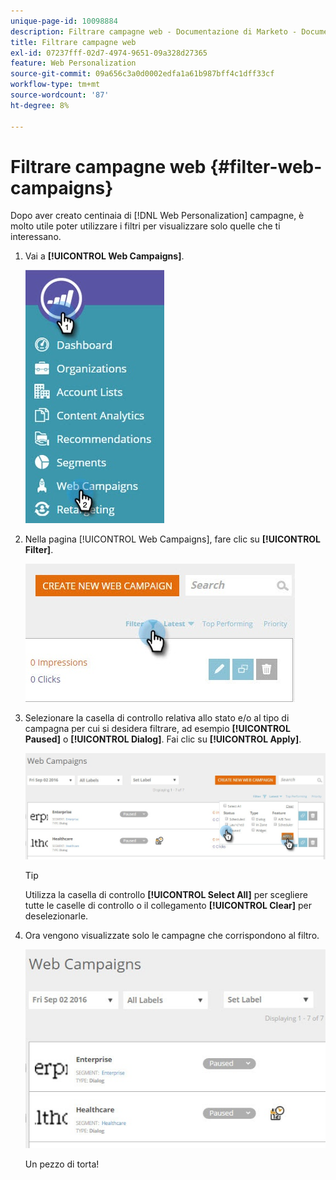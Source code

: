 ```yaml
---
unique-page-id: 10098884
description: Filtrare campagne web - Documentazione di Marketo - Documentazione del prodotto
title: Filtrare campagne web
exl-id: 07237fff-02d7-4974-9651-09a328d27365
feature: Web Personalization
source-git-commit: 09a656c3a0d0002edfa1a61b987bff4c1dff33cf
workflow-type: tm+mt
source-wordcount: '87'
ht-degree: 8%

---
```


# Filtrare campagne web {#filter-web-campaigns}

Dopo aver creato centinaia di [!DNL Web Personalization] campagne, è molto utile poter utilizzare i filtri per visualizzare solo quelle che ti interessano.

1. Vai a **[!UICONTROL Web Campaigns]**.

   ![](assets/web-campaigns-hand-8.jpg)

1. Nella pagina [!UICONTROL Web Campaigns], fare clic su **[!UICONTROL Filter]**.

   ![](assets/web-campaigns-page-filter-hand.jpg)

1. Selezionare la casella di controllo relativa allo stato e/o al tipo di campagna per cui si desidera filtrare, ad esempio **[!UICONTROL Paused]** o **[!UICONTROL Dialog]**. Fai clic su **[!UICONTROL Apply]**.

   ![](assets/web-campaigns-filters-hands.jpg)

   >[!TIP]
   >
   >Utilizza la casella di controllo **[!UICONTROL Select All]** per scegliere tutte le caselle di controllo o il collegamento **[!UICONTROL Clear]** per deselezionarle.

1. Ora vengono visualizzate solo le campagne che corrispondono al filtro.

   ![](assets/web-campaigns-filter-only-paused.jpg)

   Un pezzo di torta!
